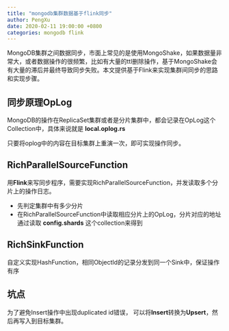 ```yaml
---
title: "mongodb集群数据基于flink同步"
author: PengXu
date: 2020-02-11 19:00:00 +0800
categories: mongodb flink
---
```


MongoDB集群之间数据同步，市面上常见的是使用MongoShake，如果数据量非常大，或者数据操作的很频繁，比如有大量的ttl删除操作，基于MongoShake会有大量的滞后并最终导致同步失败。本文提供基于Flink来实现集群间同步的思路和实现步骤。

## 同步原理OpLog
MongoDB的操作在ReplicaSet集群或者是分片集群中，都会记录在OpLog这个Collection中，具体来说就是 __local.oplog.rs__ 

只要将oplog中的内容在目标集群上重演一次，即可实现操作同步。

## RichParallelSourceFunction

用**Flink**来写同步程序，需要实现RichParallelSourceFunction，并发读取多个分片上的操作日志。
- 先判定集群中有多少分片
- 在RichParallelSourceFunction中读取相应分片上的OpLog，分片对应的地址通过读取 __config.shards__ 这个collection来得到

## RichSinkFunction

自定义实现HashFunction，相同ObjectId的记录分发到同一个Sink中，保证操作有序

## 坑点

为了避免Insert操作中出现duplicated id错误， 可以将**Insert**转换为**Upsert**，然后再写入到目标集群。
